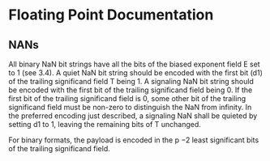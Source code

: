 # Floating Point Documentation

## NANs

All binary NaN bit strings have all the bits of the biased exponent field E set to 1 (see 3.4). A quiet NaN bit string should be encoded with the first bit (d1) of the trailing significand field T being 1. A signaling NaN bit string should be encoded with the first bit of the trailing significand field being 0. If the first bit of the trailing significand field is 0, some other bit of the trailing significand field must be non-zero to distinguish the NaN from infinity. In the preferred encoding just described, a signaling NaN shall be quieted by setting d1 to 1, leaving the remaining bits of T unchanged.

For binary formats, the payload is encoded in the p −2 least significant bits of the trailing significand field.
